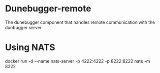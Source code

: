 # Dunebugger-remote
The dunebugger component that handles remote communication with the dunbugger server

# Using NATS
docker run -d --name nats-server -p 4222:4222 -p 8222:8222 nats -m 8222
